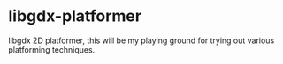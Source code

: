 # libgdx-platformer
libgdx 2D platformer, this will be my playing ground for trying out various platforming techniques.
